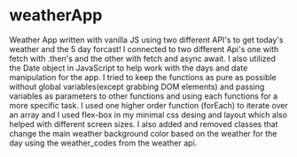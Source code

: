 # weatherApp
Weather App written with vanilla JS using two different API's to get today's weather and the 5 day forcast!
I connected to two different Api's one with fetch with .then's and the other with fetch and async await.  I also utilized the Date object in JavaScript to help work with the 
days and date manipulation for the app.  I tried to keep the functions as pure as possible without global variables(except grabbing DOM elements) and passing variables as
parameters to other functions and using each functions for a more specific task.  I used one higher order function (forEach) to iterate over an array and I used flex-box in 
my minimal css desing and layout which also helped with different screen sizes.  I also added and removed classes that change the main weather background color based on the 
weather for the day using the weather_codes from the weather api.
